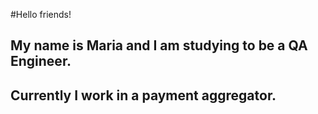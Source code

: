 #Hello friends!

## My name is Maria and I am studying to be a QA Engineer.
## Currently I work in a payment aggregator.